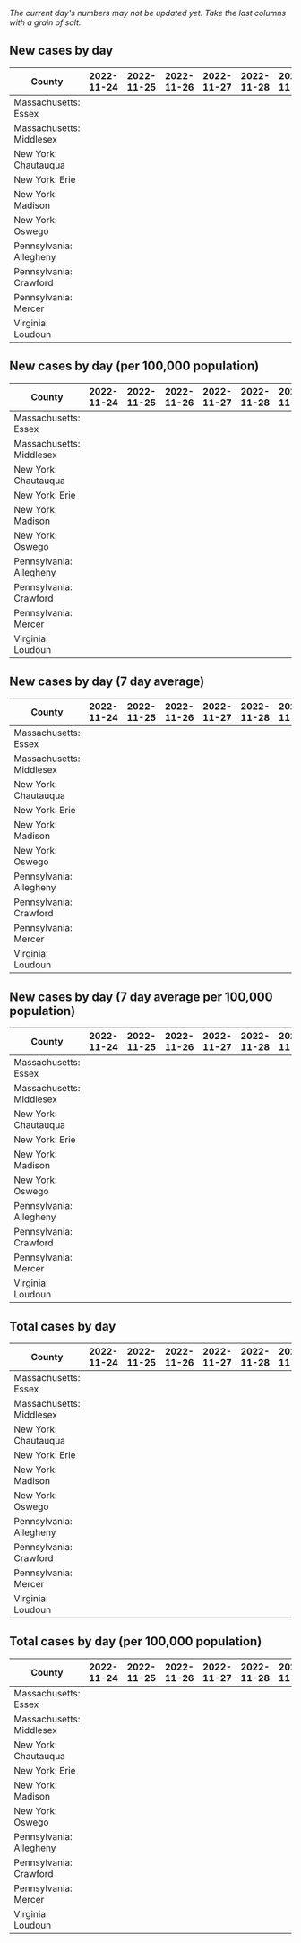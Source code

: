 _The current day's numbers may not be updated yet. Take the last columns with a grain of salt._
## New cases by day

| County | 2022-11-24 | 2022-11-25 | 2022-11-26 | 2022-11-27 | 2022-11-28 | 2022-11-29 | 2022-11-30 |
| --- | --- | --- | --- | --- | --- | --- | --- |
| Massachusetts: Essex |  |  |  |  |  |  |  |
| Massachusetts: Middlesex |  |  |  |  |  |  |  |
| New York: Chautauqua |  |  |  |  |  |  |  |
| New York: Erie |  |  |  |  |  |  |  |
| New York: Madison |  |  |  |  |  |  |  |
| New York: Oswego |  |  |  |  |  |  |  |
| Pennsylvania: Allegheny |  |  |  |  |  |  |  |
| Pennsylvania: Crawford |  |  |  |  |  |  |  |
| Pennsylvania: Mercer |  |  |  |  |  |  |  |
| Virginia: Loudoun |  |  |  |  |  |  |  |

## New cases by day (per 100,000 population)

| County | 2022-11-24 | 2022-11-25 | 2022-11-26 | 2022-11-27 | 2022-11-28 | 2022-11-29 | 2022-11-30 |
| --- | --- | --- | --- | --- | --- | --- | --- |
| Massachusetts: Essex |  |  |  |  |  |  |  |
| Massachusetts: Middlesex |  |  |  |  |  |  |  |
| New York: Chautauqua |  |  |  |  |  |  |  |
| New York: Erie |  |  |  |  |  |  |  |
| New York: Madison |  |  |  |  |  |  |  |
| New York: Oswego |  |  |  |  |  |  |  |
| Pennsylvania: Allegheny |  |  |  |  |  |  |  |
| Pennsylvania: Crawford |  |  |  |  |  |  |  |
| Pennsylvania: Mercer |  |  |  |  |  |  |  |
| Virginia: Loudoun |  |  |  |  |  |  |  |

## New cases by day (7 day average)

| County | 2022-11-24 | 2022-11-25 | 2022-11-26 | 2022-11-27 | 2022-11-28 | 2022-11-29 | 2022-11-30 |
| --- | --- | --- | --- | --- | --- | --- | --- |
| Massachusetts: Essex |  |  |  |  |  |  |  |
| Massachusetts: Middlesex |  |  |  |  |  |  |  |
| New York: Chautauqua |  |  |  |  |  |  |  |
| New York: Erie |  |  |  |  |  |  |  |
| New York: Madison |  |  |  |  |  |  |  |
| New York: Oswego |  |  |  |  |  |  |  |
| Pennsylvania: Allegheny |  |  |  |  |  |  |  |
| Pennsylvania: Crawford |  |  |  |  |  |  |  |
| Pennsylvania: Mercer |  |  |  |  |  |  |  |
| Virginia: Loudoun |  |  |  |  |  |  |  |

## New cases by day (7 day average per 100,000 population)

| County | 2022-11-24 | 2022-11-25 | 2022-11-26 | 2022-11-27 | 2022-11-28 | 2022-11-29 | 2022-11-30 |
| --- | --- | --- | --- | --- | --- | --- | --- |
| Massachusetts: Essex |  |  |  |  |  |  |  |
| Massachusetts: Middlesex |  |  |  |  |  |  |  |
| New York: Chautauqua |  |  |  |  |  |  |  |
| New York: Erie |  |  |  |  |  |  |  |
| New York: Madison |  |  |  |  |  |  |  |
| New York: Oswego |  |  |  |  |  |  |  |
| Pennsylvania: Allegheny |  |  |  |  |  |  |  |
| Pennsylvania: Crawford |  |  |  |  |  |  |  |
| Pennsylvania: Mercer |  |  |  |  |  |  |  |
| Virginia: Loudoun |  |  |  |  |  |  |  |

## Total cases by day

| County | 2022-11-24 | 2022-11-25 | 2022-11-26 | 2022-11-27 | 2022-11-28 | 2022-11-29 | 2022-11-30 |
| --- | --- | --- | --- | --- | --- | --- | --- |
| Massachusetts: Essex |  |  |  |  |  |  | 244984 |
| Massachusetts: Middlesex |  |  |  |  |  |  | 416714 |
| New York: Chautauqua |  |  |  |  |  |  | 28427 |
| New York: Erie |  |  |  |  |  |  | 259469 |
| New York: Madison |  |  |  |  |  |  | 16256 |
| New York: Oswego |  |  |  |  |  |  | 33282 |
| Pennsylvania: Allegheny |  |  |  |  |  |  | 326108 |
| Pennsylvania: Crawford |  |  |  |  |  |  | 23785 |
| Pennsylvania: Mercer |  |  |  |  |  |  | 27209 |
| Virginia: Loudoun |  |  |  |  |  |  | 91469 |

## Total cases by day (per 100,000 population)

| County | 2022-11-24 | 2022-11-25 | 2022-11-26 | 2022-11-27 | 2022-11-28 | 2022-11-29 | 2022-11-30 |
| --- | --- | --- | --- | --- | --- | --- | --- |
| Massachusetts: Essex |  |  |  |  |  |  | 31048.6 |
| Massachusetts: Middlesex |  |  |  |  |  |  | 25855.6 |
| New York: Chautauqua |  |  |  |  |  |  | 22400.6 |
| New York: Erie |  |  |  |  |  |  | 28243.0 |
| New York: Madison |  |  |  |  |  |  | 22914.8 |
| New York: Oswego |  |  |  |  |  |  | 27256.0 |
| Pennsylvania: Allegheny |  |  |  |  |  |  | 26817.1 |
| Pennsylvania: Crawford |  |  |  |  |  |  | 28105.0 |
| Pennsylvania: Mercer |  |  |  |  |  |  | 24865.7 |
| Virginia: Loudoun |  |  |  |  |  |  | 22118.6 |

